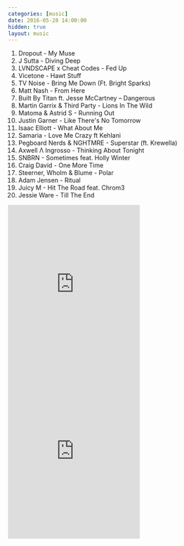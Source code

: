 ```yaml
---
categories: [music]
date: 2016-05-28 14:00:00
hidden: true
layout: music
---
```


1. Dropout - My Muse
2. J Sutta - Diving Deep
3. LVNDSCAPE x Cheat Codes - Fed Up
4. Vicetone - Hawt Stuff
5. TV Noise - Bring Me Down (Ft. Bright Sparks)
6. Matt Nash - From Here
7. Built By Titan ft. Jesse McCartney – Dangerous
8. Martin Garrix & Third Party - Lions In The Wild
9. Matoma & Astrid S - Running Out
10. Justin Garner - Like There's No Tomorrow
11. Isaac Elliott - What About Me
12. Samaria - Love Me Crazy ft Kehlani
13. Pegboard Nerds & NGHTMRE - Superstar (ft. Krewella)
14. Axwell Λ Ingrosso - Thinking About Tonight
15. SNBRN - Sometimes feat. Holly Winter
16. Craig David - One More Time
17. Steerner, Wholm & Blume - Polar
18. Adam Jensen - Ritual
19. Juicy M - Hit The Road feat. Chrom3
20. Jessie Ware - Till The End

<div class="center">
  <iframe src="https://embed.spotify.com/?uri=spotify%3Aalbum%3A3l7iY2BGSpAiRPHWycedlq&theme=white" width="300" height="380" frameborder="0" allowtransparency="true"></iframe>
</div>
<div class="center">
  <iframe src="https://embed.spotify.com/?uri=spotify%3Aalbum%3A6VHCF8ykDo3STafE5JfMAs&theme=white" width="300" height="380" frameborder="0" allowtransparency="true"></iframe>
</div>
